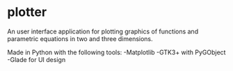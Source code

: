 plotter
=======

An user interface application for plotting graphics of functions and parametric equations in two and three dimensions.

Made in Python with the following tools:
-Matplotlib
-GTK3+ with PyGObject
-Glade for UI design
